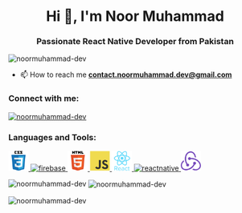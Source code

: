 <h1 align="center">Hi 👋, I'm Noor Muhammad</h1>
<h3 align="center">Passionate React Native Developer from Pakistan</h3>

<p align="left"> <img src="https://komarev.com/ghpvc/?username=noormuhammad-dev&label=Profile%20views&color=0e75b6&style=flat" alt="noormuhammad-dev" /> </p>

- 📫 How to reach me **contact.noormuhammad.dev@gmail.com**

<h3 align="left">Connect with me:</h3>
<p align="left">
<a href="https://linkedin.com/in/noormuhammad-dev" target="blank"><img align="center" src="https://raw.githubusercontent.com/rahuldkjain/github-profile-readme-generator/master/src/images/icons/Social/linked-in-alt.svg" alt="noormuhammad-dev" height="30" width="40" /></a>
</p>

<h3 align="left">Languages and Tools:</h3>
<p align="left"> <a href="https://www.w3schools.com/css/" target="_blank" rel="noreferrer"> <img src="https://raw.githubusercontent.com/devicons/devicon/master/icons/css3/css3-original-wordmark.svg" alt="css3" width="40" height="40"/> </a> <a href="https://firebase.google.com/" target="_blank" rel="noreferrer"> <img src="https://www.vectorlogo.zone/logos/firebase/firebase-icon.svg" alt="firebase" width="40" height="40"/> </a> <a href="https://www.w3.org/html/" target="_blank" rel="noreferrer"> <img src="https://raw.githubusercontent.com/devicons/devicon/master/icons/html5/html5-original-wordmark.svg" alt="html5" width="40" height="40"/> </a> <a href="https://developer.mozilla.org/en-US/docs/Web/JavaScript" target="_blank" rel="noreferrer"> <img src="https://raw.githubusercontent.com/devicons/devicon/master/icons/javascript/javascript-original.svg" alt="javascript" width="40" height="40"/> </a> <a href="https://reactjs.org/" target="_blank" rel="noreferrer"> <img src="https://raw.githubusercontent.com/devicons/devicon/master/icons/react/react-original-wordmark.svg" alt="react" width="40" height="40"/> </a> <a href="https://reactnative.dev/" target="_blank" rel="noreferrer"> <img src="https://reactnative.dev/img/header_logo.svg" alt="reactnative" width="40" height="40"/> </a> <a href="https://redux.js.org" target="_blank" rel="noreferrer"> <img src="https://raw.githubusercontent.com/devicons/devicon/master/icons/redux/redux-original.svg" alt="redux" width="40" height="40"/> </a> </p>

<p><img align="left" src="https://github-readme-stats.vercel.app/api/top-langs?username=noormuhammad-dev&show_icons=true&locale=en&layout=compact" alt="noormuhammad-dev" /></p>

<p>&nbsp;<img align="center" src="https://github-readme-stats.vercel.app/api?username=noormuhammad-dev&show_icons=true&locale=en" alt="noormuhammad-dev" /></p>

<p><img align="center" src="https://github-readme-streak-stats.herokuapp.com/?user=noormuhammad-dev&" alt="noormuhammad-dev" /></p>

